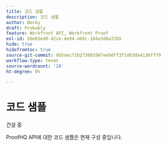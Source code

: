 ```yaml
---
title: 코드 샘플
description: 코드 샘플
author: Becky
draft: Probably
feature: Workfront API, Workfront Proof
exl-id: 50e83ed0-42ce-4e94-ab9c-184a3d8a72b5
hide: true
hidefromtoc: true
source-git-commit: db5aec710273665987ee9dff371d83da4136ff79
workflow-type: tm+mt
source-wordcount: '18'
ht-degree: 0%

---
```


# 코드 샘플

건설 중

ProofHQ API에 대한 코드 샘플은 현재 구성 중입니다.
